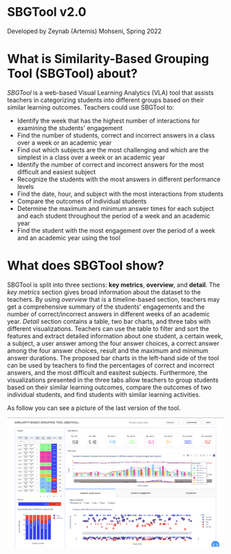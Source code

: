 # SBGTool v2.0
Developed by Zeynab (Artemis) Mohseni, Spring 2022

# What is Similarity-Based Grouping Tool (SBGTool) about?

*SBGTool* is a web-based Visual Learning Analytics (VLA) tool that assists teachers in categorizing students into different groups based on their similar learning outcomes.  Teachers could use SBGTool to:

* Identify the week that has the highest number of interactions for examining the students' engagement
* Find the number of students, correct and incorrect answers in a class over a week or an academic year
* Find out which subjects are the most challenging and which are the simplest in a class over a week or an academic year
* Identify the number of correct and incorrect answers for the most difficult and easiest subject
* Recognize the students with the most answers in different performance levels
* Find the date, hour, and subject with the most interactions from students
* Compare the outcomes of individual students
* Determine the maximum and minimum answer times for each subject and each student throughout the period of a week and an academic year
* Find the student with the most engagement over the period of a week and an academic year using the tool

                                
# What does SBGTool show?

SBGTool is split into three sections: __key metrics__, __overview__, and __detail__. The *key metrics* section gives broad information about the dataset to the teachers. By using *overview* that is a timeline-based section, teachers may get a comprehensive summary of the students' engagements and the number of correct/incorrect answers in different weeks of an academic year. *Detail* section contains a table, two bar charts, and three tabs with different visualizations. Teachers can use the table to filter and sort the features and extract detailed information about one student, a certain week, a subject, a user answer among the four answer choices, a correct answer among the four answer choices, result and the maximum and minimum answer durations. 
The proposed bar charts in the left-hand side of the tool can be used by teachers to find the percentages of correct and incorrect answers, and the most difficult and easitest subjects. Furthermore, the visualizations presented in the three tabs allow teachers to group students based on their similar learning outcomes, compare the outcomes of two individual students, and find students with similar learning activities. 

As follow you can see a picture of the last version of the tool.

![GitHub Logo](/SBGTool.png)

